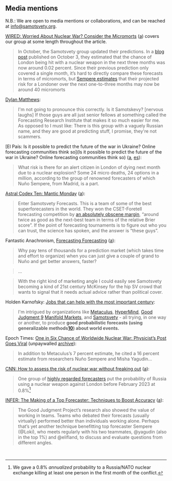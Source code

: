 ## Media mentions

N.B.: We are open to media mentions or collaborations, and can be reached at [info@samotsvety.org](mailto:info@samotsvety.org).

[WIRED: Worried About Nuclear War? Consider the Micromorts](https://www.wired.co.uk/article/micromorts-nuclear-war) ([a](https://web.archive.org/web/20221030121813/https://www.wired.co.uk/article/micromorts-nuclear-war)) covers our group at some length throughout the article.

> In October, the Samotsvety group updated their predictions. In a [blog post](https://forum.effectivealtruism.org/posts/2nDTrDPZJBEerZGrk/samotsvety-nuclear-risk-update-october-2022) published on October 3, they estimated that the chance of London being hit with a nuclear weapon in the next three months was now around 0.02 percent. Since their previous prediction only covered a single month, it’s hard to directly compare these forecasts in terms of micromorts, but [Sempere estimates](https://www.squiggle-language.com/playground/#code=eNqVU8lu20AM%2FRXCpzaotwIGCiM9dAkKo01SwHZz0WUsURKREanOYsMI8u%2BlFieu06TIRRpuj%2B9xOHcDX8puGavKuP1gHlzEd63rIqMg7uAhpkDGLn9HKgqLy%2BCIi8F8MB7DJaVOKnEB0AeqTEAPOwolTKES1v8Gww6RNZwaawIJgw9Y%2B4QT1vqrmFo0DuKtM8SYsIuezNqj7yM3aGphv%2BB1lwEfYTKaTGYQpDnMOhQJCKE0QT8INTqSDCQHZYRAHizmASL7GlPKCbOT5lefVtcJPzK8jsFThn3Hb7TFQ%2Fcbo7xuMetYTDsS0xmAop0PISdrh8THWCtp0NecCutM1WGsFv9X5VnCAK9h9A9JDTvu7R%2FaXnis2aXeXRDN3lCx%2Fr5efqGwbxFa1ItnWnaC%2B6m%2Ff6L3COtU6sujOING6Kuo9EoXVW3SAMRgxQcoJTpdKrOxuJKmtMbPmIvrmPfEP5zyrg7r6zXtWRHtZbyZwhCewr8F1TC9bCn9dLLRjD0UovunHY318vAwgDISv%2BfUqagUcmUvzoOPaQnGQ4swhIXG0XhdMXGQ4cGonWQxDbRVco1mA6meXq6hhwn9lf3L2Ija0VPB2NL00W0VmYsudyfOZmDygE6twwbtiNXRY4xGo%2BYaWusr%2BdoaRb9rxgTwONP50bmLJXw%2FuP8DtRGUZA%3D%3D) that their projected risk for a Londoner over the next one-to-three months may now be around 40 micromorts

[Dylan Matthews](https://twitter.com/NunoSempere/status/1712218775217422518):

> I'm not going to pronounce this correctly. Is it Samotskevy? [nervous laughs] If those guys are all just senior fellows at something called the Forecasting Research Institute that makes it so much easier for me. As opposed to I must like: There is this group with a vaguely Russian name, and they are good at predicting stuff, I promise, they're not scammers. 


[El País: Is it possible to predict the future of the war in Ukraine? Online forecasting communities think so](Is it possible to predict the future of the war in Ukraine? Online forecasting communities think so) ([a](https://web.archive.org/web/20220401061002/https://english.elpais.com/science-tech/2022-03-26/is-it-possible-to-predict-the-future-of-the-war-in-ukraine-online-forecasting-communities-think-so.html), [es](https://elpais.com/tecnologia/2022-03-24/se-puede-predecir-el-futuro-de-la-guerra-en-ucrania-es-lo-que-intenta-una-comunidad-de-pronosticadores-en-internet.html)):

> What risk is there for an alert citizen in London of dying next month due to a nuclear explosion? Some 24 micro deaths, 24 options in a million, according to the group of renowned forecasters of which Nuño Sempere, from Madrid, is a part.

[Astral Codex Ten: Mantic Monday](https://astralcodexten.substack.com/p/mantic-monday-31422) ([a](https://web.archive.org/web/20220401013834/https://astralcodexten.substack.com/p/mantic-monday-31422)):

> Enter Samotsvety Forecasts. This is a team of some of the best superforecasters in the world. They won the CSET-Foretell forecasting competition by [an absolutely obscene margin](https://www.lesswrong.com/posts/EGHtomuh55375u7RT/forecasting-newsletter-march-2021), “around twice as good as the next-best team in terms of the relative Brier score”. If the point of forecasting tournaments is to figure out who you can trust, the science has spoken, and the answer is “these guys”.

Fantastic Anachronism, [Forecasting Forecasting](https://fantasticanachronism.com/2022/11/21/forecasting-forecasting/) ([a](https://web.archive.org/web/20221123112102/https://fantasticanachronism.com/2022/11/21/forecasting-forecasting/
)):

> Why pay tens of thousands for a prediction market (which takes time and effort to organize) when you can just give a couple of grand to Nuño and get better answers, faster?

> ...

> With the right kind of marketing angle I could easily see Samotsvety becoming a kind of 21st century McKinsey for the hip SV crowd that wants to signal that it needs actual advice rather than political cover.

Holden Karnofsky: [Jobs that can help with the most important century](https://www.cold-takes.com/jobs-that-can-help-with-the-most-important-century/):

> I'm intrigued by organizations like [Metaculus](https://www.metaculus.com/questions/?show-welcome=true), [HyperMind](https://www.hypermind.com/), [Good Judgment](https://goodjudgment.com/),[9](https://www.cold-takes.com/p/5fec3148-e34e-4bc2-a28b-8c95926142fa/#fn9) [Manifold Markets](https://manifold.markets/), and [Samotsvety](https://samotsvety.org/) - all trying, in one way or another, to produce **good probabilistic forecasts (using generalizable methods[10](https://www.cold-takes.com/p/5fec3148-e34e-4bc2-a28b-8c95926142fa/#fn10)) about world events.**

Epoch Times: [One in Six Chance of Worldwide Nuclear War: Physicist’s Post Goes Viral](https://www.theepochtimes.com/mkt_app/one-in-six-chance-of-worldwide-nuclear-war-physicists-post-goes-viral_4786911.html) (unpaywalled [archive](https://archive.is/VuZaK)):

> In addition to Metaculus’s 7 percent estimate, he cited a 16 percent estimate from researchers Nuño Sempere and Misha Yagudin...

[CNN: How to assess the risk of nuclear war without freaking out](https://edition.cnn.com/2022/06/28/opinions/nuclear-war-likelihood-probability-russia-us-scoblic-mandel/index.html) ([a](https://web.archive.org/web/20220628081603/https://edition.cnn.com/2022/06/28/opinions/nuclear-war-likelihood-probability-russia-us-scoblic-mandel/index.html)):

> One group of [highly regarded forecasters](https://forum.effectivealtruism.org/posts/KRFXjCqqfGQAYirm5/samotsvety-nuclear-risk-forecasts-march-2022#_blank) put the probability of Russia using a nuclear weapon against London before February 2023 at 0.8%[^1]

[INFER: The Making of a Top Forecaster: Techniques to Boost Accuracy](https://www.infer-pub.com/blog/top-forecaster-techniques) ([a](https://web.archive.org/web/20220221032529/https://www.infer-pub.com/blog/top-forecaster-techniques)): 

> The Good Judgment Project’s research also showed the value of working in teams. Teams who debated their forecasts (usually virtually) performed better than individuals working alone. Perhaps that’s yet another technique benefitting top forecaster Sempere (@Loki), who meets regularly with his two teammates, @yagudin (also in the top 1%) and @elifland, to discuss and evaluate questions from different angles.

<br>

[^1]: We gave a 0.8% _annualized_ probability to a Russia/NATO nuclear exchange killing at least one person in the first month of the conflict.
